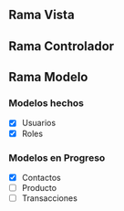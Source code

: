 ## Rama Vista

## Rama Controlador

## Rama Modelo

### Modelos hechos
- [x] Usuarios
- [x] Roles

### Modelos en Progreso
- [x] Contactos
- [ ] Producto
- [ ] Transacciones
